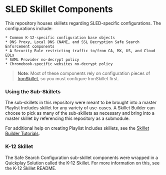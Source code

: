 # SLED Skillet Components

This repository houses skillets regarding SLED-specific configurations. The configurations include: 

    * Common K-12-specific configuration base objects  
    * DNS Proxy, Local DNS CNAME, and SSL Decryption Safe Search Enforcement components
    * A Security Rule restricting traffic to/from CA, MX, US, and Cloud EDLs 
    * SAML Provider no-decrypt policy 
    * Chromebook-specific websites no-decrypt policy

> **Note**: Most of these components rely on configuration pieces of [IronSkillet](https://github.com/PaloAltoNetworks/iron-skillet),
> so you must configure IronSkillet first. 
 
### Using the Sub-Skillets

The sub-skillets in this repository were meant to be brought into a master Playlist Includes skillet for any variety of 
use-cases. A Skillet Builder can choose to pick as many of the sub-skillets as necessary and bring into a master
skillet by referencing this repository as a submodule. 

For additional help on creating Playlist Includes skillets, see the [Skillet Builder Tutorials](https://skilletbuilder.readthedocs.io/en/latest/index.html).

### K-12 Skillet

The Safe Search Configuration sub-skillet components were wrapped in a Quickplay Solution called the K-12 Skillet. 
For more information on this, see the K-12 Skillet README.